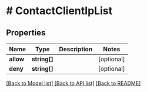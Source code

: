 # # ContactClientIpList

## Properties

Name | Type | Description | Notes
------------ | ------------- | ------------- | -------------
**allow** | **string[]** |  | [optional]
**deny** | **string[]** |  | [optional]

[[Back to Model list]](../../README.md#models) [[Back to API list]](../../README.md#endpoints) [[Back to README]](../../README.md)
